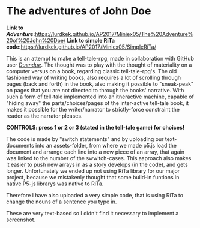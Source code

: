 <h1><b>The adventures of John Doe</b></h1>

<b>Link to <i>Adventure</i>:</b>https://lurdkek.github.io/AP2017/Miniex05/The%20Adventure%20of%20John%20Doe/
<b>Link to simple RiTa code:</b>https://lurdkek.github.io/AP2017/Miniex05/SimpleRiTa/

This is an attempt to make a tell-tale-rpg, made in collaboration with GitHub user <u><i>Duendue</i></u>.
The thought was to play with the thought of materiality on a computer versus on a book, regarding classic tell-tale-rpg's.
The old fashioned way of writing books, also requires a lot of scrolling through pages (back and forth) in the book,
also making it possible to "sneak-peak" on pages that you are not directed to through the books' narrative.
With such a form of tell-tale implemented into an itneractive machine, capable of "hiding away" the parts/choices/pages of the inter-active
tell-tale book, it makes it possible for the writer/narrator to strictly-force constraint the reader as the narrator pleases.

<b>CONTROLS: press 1 or 2 or 3 (stated in the tell-tale game) for choices!</b>


The code is made by "switch statements" and by uploading our text-documents into an assets-folder, from where we made p5.js load
the document and arrange each line into a new piece of an array, that again was linked to the number of the swwitch-cases. 
This aaproach also makes it easier to push new arrays in as a story develops (in the code), and gets longer.
Unfortunately we ended up not using RiTa library for our major project, because we mistakenly thought that some build-in
funtions in native P5-js librarys was native to RiTa.

Therefore I have also uploaded a very simple code, that is using RiTa to change the nouns of a sentence you type in.

These are very text-based so I didn't find it necessary to implement a screenshot.
